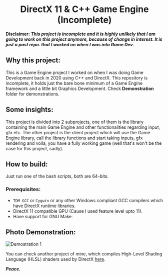 <h1 align="center">DirectX 11 & C++ Game Engine (Incomplete)</h1>
<p><b>Disclaimer: <i>This project is incomplete and it is highly unlikely that I am going to work on this project anymore, because of change in interest. It is just a past repo. that I worked on when I was into Game Dev.</i></b></p>

## Why this project:
This is a Game Engine project I worked on when I was doing Game Development back in 2020 using C++ and DirectX. This repository is incomplete, it holds just the bare bone minimum of a Game Engine framework and a little bit Graphics Development. Check **Demonstration** folder for demonstrations.

## Some insights: 
This project is divided into 2 subprojects, one of them is the library containing the main Game Engine and other functionalities regarding input, gfx etc. The other project is the client project which will use the Game Engine library, call the library functions and start taking inputs, gfx rendering and voila, you have a fully working game (well that's won't be the case for this project, sadly).

## How to build: 
Just run one of the bash scripts, both are 64-bits.
### Prerequisites: 
- `TDM GCC` or `Cygwin` or any other Windows compliant GCC compilers which have DirectX runtime libraries.
- DirectX 11 compatible GPU (Cause I used feature level upto 11).
- Have support for GNU Make.

## Photo Demonstration: 
![Demostration 1](pictures/display-1.png)

You can check another project of mine, which compiles High-Level Shading Language (HLSL) shaders used by DirectX [here](https://github.com/signul4ri7y/hlslc).

<i><b>Peace.</b></i>
